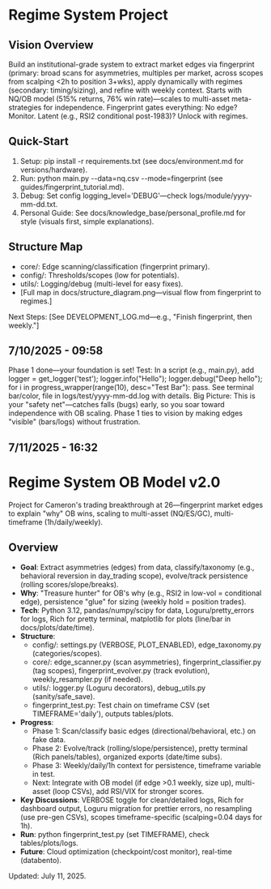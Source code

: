 # Regime System Project

## Vision Overview
Build an institutional-grade system to extract market edges via fingerprint (primary: broad scans for asymmetries, multiples per market, across scopes from scalping <2h to position 3+wks), apply dynamically with regimes (secondary: timing/sizing), and refine with weekly context. Starts with NQ/OB model (515% returns, 76% win rate)—scales to multi-asset meta-strategies for independence. Fingerprint gates everything: No edge? Monitor. Latent (e.g., RSI2 conditional post-1983)? Unlock with regimes.

## Quick-Start
1. Setup: pip install -r requirements.txt (see docs/environment.md for versions/hardware).
2. Run: python main.py --data=nq.csv --mode=fingerprint (see guides/fingerprint_tutorial.md).
3. Debug: Set config logging_level='DEBUG'—check logs/module/yyyy-mm-dd.txt.
4. Personal Guide: See docs/knowledge_base/personal_profile.md for style (visuals first, simple explanations).

## Structure Map
- core/: Edge scanning/classification (fingerprint primary).
- config/: Thresholds/scopes (low for potentials).
- utils/: Logging/debug (multi-level for easy fixes).
- [Full map in docs/structure_diagram.png—visual flow from fingerprint to regimes.]

Next Steps: [See DEVELOPMENT_LOG.md—e.g., "Finish fingerprint, then weekly."]


## 7/10/2025 - 09:58

Phase 1 done—your foundation is set! Test: In a script (e.g., main.py), add logger = get_logger('test'); logger.info("Hello"); logger.debug("Deep hello"); for i in progress_wrapper(range(10), desc="Test Bar"): pass. See terminal bar/color, file in logs/test/yyyy-mm-dd.log with details. 
Big Picture: This is your "safety net"—catches falls (bugs) early, so you soar toward independence with OB scaling. Phase 1 ties to vision by making edges "visible" (bars/logs) without frustration.



## 7/11/2025 - 16:32

# Regime System OB Model v2.0
Project for Cameron's trading breakthrough at 26—fingerprint market edges to explain "why" OB wins, scaling to multi-asset (NQ/ES/GC), multi-timeframe (1h/daily/weekly).

## Overview
- **Goal**: Extract asymmetries (edges) from data, classify/taxonomy (e.g., behavioral reversion in day_trading scope), evolve/track persistence (rolling scores/slope/breaks).
- **Why**: "Treasure hunter" for OB's why (e.g., RSI2 in low-vol = conditional edge), persistence "glue" for sizing (weekly hold = position trades).
- **Tech**: Python 3.12, pandas/numpy/scipy for data, Loguru/pretty_errors for logs, Rich for pretty terminal, matplotlib for plots (line/bar in docs/plots/date/time).
- **Structure**:
  - config/: settings.py (VERBOSE, PLOT_ENABLED), edge_taxonomy.py (categories/scopes).
  - core/: edge_scanner.py (scan asymmetries), fingerprint_classifier.py (tag scopes), fingerprint_evolver.py (track evolution), weekly_resampler.py (if needed).
  - utils/: logger.py (Loguru decorators), debug_utils.py (sanity/safe_save).
  - fingerprint_test.py: Test chain on timeframe CSV (set TIMEFRAME='daily'), outputs tables/plots.
- **Progress**:
  - Phase 1: Scan/classify basic edges (directional/behavioral, etc.) on fake data.
  - Phase 2: Evolve/track (rolling/slope/persistence), pretty terminal (Rich panels/tables), organized exports (date/time subs).
  - Phase 3: Weekly/daily/1h context for persistence, timeframe variable in test.
  - Next: Integrate with OB model (if edge >0.1 weekly, size up), multi-asset (loop CSVs), add RSI/VIX for stronger scores.
- **Key Discussions**: VERBOSE toggle for clean/detailed logs, Rich for dashboard output, Loguru migration for prettier errors, no resampling (use pre-gen CSVs), scopes timeframe-specific (scalping=0.04 days for 1h).
- **Run**: python fingerprint_test.py (set TIMEFRAME), check tables/plots/logs.
- **Future**: Cloud optimization (checkpoint/cost monitor), real-time (databento).

Updated: July 11, 2025.